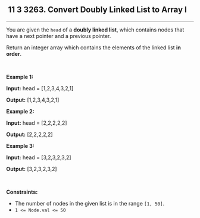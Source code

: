 <h2> 11 3
3263. Convert Doubly Linked List to Array I</h2><hr><div><p>You are given the <code>head</code> of a <strong>doubly linked list</strong>, which contains nodes that have a next pointer and a previous pointer.</p>

<p>Return an integer array which contains the elements of the linked list <strong>in order</strong>.</p>

<p>&nbsp;</p>
<p><strong class="example">Example 1:</strong></p>

<div class="example-block">
<p><strong>Input:</strong> <span class="example-io">head = [1,2,3,4,3,2,1]</span></p>

<p><strong>Output:</strong> <span class="example-io">[1,2,3,4,3,2,1]</span></p>
</div>

<p><strong class="example">Example 2:</strong></p>

<div class="example-block">
<p><strong>Input:</strong> <span class="example-io">head = [2,2,2,2,2]</span></p>

<p><strong>Output:</strong> <span class="example-io">[2,2,2,2,2]</span></p>
</div>

<p><strong class="example">Example 3:</strong></p>

<div class="example-block">
<p><strong>Input:</strong> <span class="example-io">head = [3,2,3,2,3,2]</span></p>

<p><strong>Output:</strong> <span class="example-io">[3,2,3,2,3,2]</span></p>
</div>

<p>&nbsp;</p>
<p><strong>Constraints:</strong></p>

<ul>
	<li>The number of nodes in the given list is in the range <code>[1, 50]</code>.</li>
	<li><code>1 &lt;= Node.val &lt;= 50</code></li>
</ul>
</div>